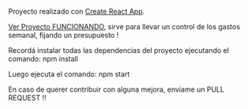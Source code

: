 Proyecto realizado con [Create React App](https://github.com/facebook/create-react-app).

[Ver Proyecto FUNCIONANDO](https://agusvigno.github.io/react-presupuesto/), sirve para llevar un control de los gastos semanal, fijando un presupuesto !

Recordá instalar todas las dependencias del proyecto ejecutando el comando: npm install

Luego ejecuta el comando: npm start

En caso de querer contribuir con alguna mejora, enviame un PULL REQUEST !!